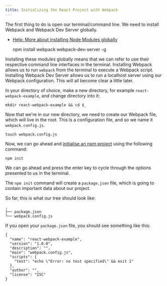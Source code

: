 ```yaml
---
title: Initializing the React Project with Webpack
---
```

The first thing to do is open our terminal/command line. We need to install Webpack and Webpack Dev Server globally.

*   <a href='https://docs.npmjs.com/getting-started/installing-npm-packages-globally' target='_blank' rel='nofollow'>Help: More about installing Node Modules globally</a>

    npm install webpack webpack-dev-server -g

Installing these modules globally means that we can refer to use their respective command line interfaces in the terminal. Installing Webpack allows us to run `webpack` from the terminal to execute a Webpack script. Installing Webpack Dev Server allows us to run a localhost server using our Webpack configuration. This will all become clear a little later.

In your directory of choice, make a new directory, for example `react-webpack-example`, and change directory into it:

    mkdir react-webpack-example && cd $_

Now that we're in our new directory, we need to create our Webpack file, which will live in the root. This is a configuration file, and so we name it `webpack.config.js`.

    touch webpack.config.js

Now, we can go ahead and <a href='https://docs.npmjs.com/cli/init' target='_blank' rel='nofollow'>initialise an npm project</a> using the following command:

    npm init

We can go ahead and press the enter key to cycle through the options presented to us in the terminal.

The `npm init` command will create a `package.json` file, which is going to contain important data about our project.

So far, this is what our tree should look like:  

    .
    ├── package.json
    └── webpack.config.js

If you open your `package.json` file, you should see something like this:

    {
      "name": "react-webpack-example",
      "version": "1.0.0",
      "description": "",
      "main": "webpack.config.js",
      "scripts": {
        "test": "echo \"Error: no test specified\" && exit 1"
      },
      "author": "",
      "license": "ISC"
    }